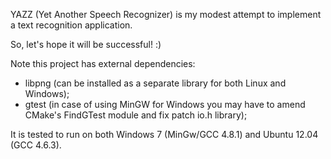 YAZZ (Yet Another Speech Recognizer) is my modest attempt to implement a text recognition application.

So, let's hope it will be successful! :)

Note this project has external dependencies:
* libpng (can be installed as a separate library for both Linux and Windows);
* gtest (in case of using MinGW for Windows you may have to amend CMake's FindGTest module and fix patch io.h library);

It is tested to run on both Windows 7 (MinGw/GCC 4.8.1) and Ubuntu 12.04 (GCC 4.6.3).
